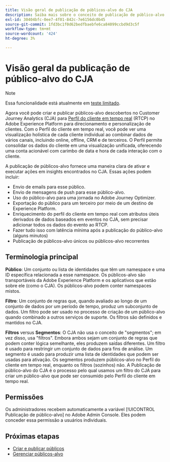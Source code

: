 ```yaml
---
title: Visão geral de publicação de públicos-alvo do CJA
description: Saiba mais sobre o conceito de publicação de público-alvo no Customer Journey Analytics
exl-id: 30404bfc-0ee7-4f01-842c-7e6156dc0b45
source-git-commit: 1fd3bc1f0d62bedfbaebfe6ca84099ccbd9d3c5f
workflow-type: tm+mt
source-wordcount: '424'
ht-degree: 3%

---
```


# Visão geral da publicação de público-alvo do CJA

>[!NOTE]
>
>Essa funcionalidade está atualmente em [teste limitado](/help/release-notes/releases.md).

Agora você pode criar e publicar públicos-alvo descobertos no Customer Journey Analytics (CJA) para [Perfil do cliente em tempo real](https://experienceleague.adobe.com/docs/experience-platform/profile/home.html?lang=pt-BR) (RTCP) no Adobe Experience Platform para direcionamento e personalização de clientes. Com o Perfil do cliente em tempo real, você pode ver uma visualização holística de cada cliente individual ao combinar dados de vários canais, incluindo online, offline, CRM e de terceiros. O Perfil permite consolidar os dados do cliente em uma visualização unificada, oferecendo uma conta acionável com carimbo de data e hora de cada interação com o cliente.

A publicação de públicos-alvo fornece uma maneira clara de ativar e executar ações em insights encontrados no CJA. Essas ações podem incluir:

* Envio de emails para esse público.
* Envio de mensagens de push para esse público-alvo.
* Uso do público-alvo para uma jornada no Adobe Journey Optimizer.
* Exportação do público para um terceiro por meio de um destino de Experience Platform.
* Enriquecimento do perfil do cliente em tempo real com atributos úteis derivados de dados baseados em eventos no CJA, sem precisar adicionar todos os dados do evento ao RTCP.
* Fazer tudo isso com latência mínima após a publicação do público-alvo (alguns minutos)
* Publicação de públicos-alvo únicos ou públicos-alvo recorrentes

## Terminologia principal

**Público**: Um conjunto ou lista de identidades que têm um namespace e uma ID específica relacionada a esse namespace. Os públicos-alvo são transportáveis da Adobe Experience Platform e os aplicativos que estão sobre ele (como o CJA). Os públicos-alvo podem conter namespaces mistos.

**Filtro**: Um conjunto de regras que, quando avaliado ao longo de um conjunto de dados por um período de tempo, produz um subconjunto de dados. Um filtro pode ser usado no processo de criação de um público-alvo quando combinado a outros serviços de suporte. Os filtros são definidos e mantidos no CJA.

**Filtros** versus **Segmentos**: O CJA não usa o conceito de &quot;segmentos&quot;; em vez disso, usa &quot;filtros&quot;. Embora ambos sejam um conjunto de regras que podem conter lógica semelhante, eles produzem saídas diferentes. Um filtro é usado para restringir um conjunto de dados para fins de análise. Um segmento é usado para produzir uma lista de identidades que podem ser usadas para ativação. Os segmentos produzem públicos-alvo no Perfil do cliente em tempo real, enquanto os filtros (sozinhos) não. A Publicação de público-alvo do CJA é o processo pelo qual usamos um filtro do CJA para criar um público-alvo que pode ser consumido pelo Perfil do cliente em tempo real.

## Permissões

Os administradores recebem automaticamente a variável [!UICONTROL Publicação de público-alvo] no Adobe Admin Console. Eles podem conceder essa permissão a usuários individuais.

## Próximas etapas

* [Criar e publicar públicos](/help/components/audiences/publish.md)
* [Gerenciar públicos-alvo](/help/components/audiences/manage.md)
